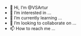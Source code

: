 - 👋 Hi, I’m @VSArtur
- 👀 I’m interested in ...
- 🌱 I’m currently learning ...
- 💞️ I’m looking to collaborate on ...
- 📫 How to reach me ...

<!---
VSArtur/VSArtur is a ✨ special ✨ repository because its `README.md` (this file) appears on your GitHub profile.
You can click the Preview link to take a look at your changes.
--->
